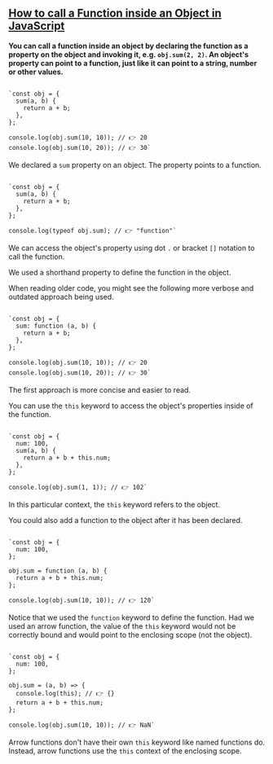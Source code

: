 ## [How to call a Function inside an Object in JavaScript](https://bobbyhadz.com/blog/javascript-call-function-inside-object#call-a-function-inside-an-object-in-javascript)

**You can call a function inside an object by declaring the function as a property on the object and invoking it, e.g. `obj.sum(2, 2)`. An object's property can point to a function, just like it can point to a string, number or other values.**

```

`const obj = {
  sum(a, b) {
    return a + b;
  },
};

console.log(obj.sum(10, 10)); // 👉️ 20
console.log(obj.sum(10, 20)); // 👉️ 30` 
```

We declared a `sum` property on an object. The property points to a function.

```

`const obj = {
  sum(a, b) {
    return a + b;
  },
};

console.log(typeof obj.sum); // 👉️ "function"` 
```

We can access the object's property using dot `.` or bracket `[]` notation to call the function.

We used a shorthand property to define the function in the object.

When reading older code, you might see the following more verbose and outdated approach being used.

```

`const obj = {
  sum: function (a, b) {
    return a + b;
  },
};

console.log(obj.sum(10, 10)); // 👉️ 20
console.log(obj.sum(10, 20)); // 👉️ 30` 
```

The first approach is more concise and easier to read.

You can use the `this` keyword to access the object's properties inside of the function.

```

`const obj = {
  num: 100,
  sum(a, b) {
    return a + b + this.num;
  },
};

console.log(obj.sum(1, 1)); // 👉️ 102` 
```

In this particular context, the `this` keyword refers to the object.

You could also add a function to the object after it has been declared.

```

`const obj = {
  num: 100,
};

obj.sum = function (a, b) {
  return a + b + this.num;
};

console.log(obj.sum(10, 10)); // 👉️ 120` 
```

Notice that we used the `function` keyword to define the function. Had we used an arrow function, the value of the `this` keyword would not be correctly bound and would point to the enclosing scope (not the object).

```

`const obj = {
  num: 100,
};

obj.sum = (a, b) => {
  console.log(this); // 👉️ {}
  return a + b + this.num;
};

console.log(obj.sum(10, 10)); // 👉️ NaN` 

```

Arrow functions don't have their own `this` keyword like named functions do. Instead, arrow functions use the `this` context of the enclosing scope.
